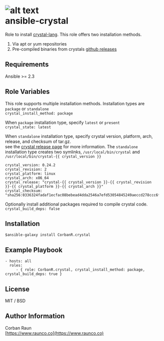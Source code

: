 ![alt text](https://travis-ci.org/CorbanR/ansible-crystal.svg?branch=master)  
ansible-crystal
=========

Role to install [crystal-lang](https://crystal-lang.org/). This role offers two installation methods.
1. Via apt or yum repositories
2. Pre-compiled binaries from crystals [github releases](https://github.com/crystal-lang/crystal/releases)

Requirements
------------
Ansible >= 2.3

Role Variables
--------------
This role supports multiple installation methods. Installation types are `package` or `standalone`  
`crystal_install_method: package ` 

When `package` installation type, specify `latest` or `present`  
`crystal_state: latest`

When `standalone` installation type, specify crystal version, platform, arch, release, and checksum of tar.gz.  
see the [crystal release page](https://github.com/crystal-lang/crystal/releases) for more information. The `standalone` installation type creates 
two symlinks, `/usr/local/bin/crystal` and  `/usr/local/bin/crystal-{{ crystal_version }}`  
```
crystal_version: 0.24.2
crystal_revision: 2
crystal_platform: linux 
crystal_arch: x86_64
crystal_release: "crystal-{{ crystal_version }}-{{ crystal_revision }}-{{ crystal_platform }}-{{ crystal_arch }}"
crystal_checksum: "sha256:0336324fadaf1ecfac08bebead4dda2546a7efd53054845249aeccd278ccc6f5"
```

Optionally install additional packages required to compile crystal code.  
`crystal_build_deps: false`

Installation
------------
`$ansible-galaxy install CorbanR.crystal`

Example Playbook
----------------

    - hosts: all
      roles:
         - { role: CorbanR.crystal, crystal_install_method: package, crystal_build_deps: true }

License
-------

MIT / BSD

Author Information
------------------
Corban Raun  
[https://www.raunco.co](https://www.raunco.co)
